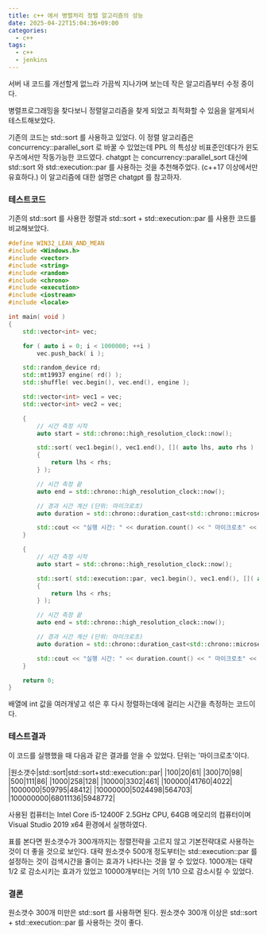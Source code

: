 ```yaml
---
title: c++ 에서 병렬처리 정렬 알고리즘의 성능
date: 2025-04-22T15:04:36+09:00
categories:
  - c++
tags:
  - c++
  - jenkins
---
```


서버 내 코드를 개선할게 없느라 가끔씩 지나가며 보는데 작은 알고리즘부터 수정 중이다.

병렬프로그래밍을 찾다보니 정렬알고리즘을 찾게 되었고 최적화할 수 있음을 알게되서 테스트해보았다.

기존의 코드는 std::sort 를 사용하고 있었다. 이 정렬 알고리즘은 concurrency::parallel_sort 로 바꿀 수 있었는데 PPL 의 특성상 비표준인데다가 윈도우즈에서만 작동가능한 코드였다. chatgpt 는 concurrency::parallel_sort 대신에 std::sort 와 std::execution::par 를 사용하는 것을 추천해주었다. (c++17 이상에서만 유효하다.) 이 알고리즘에 대한 설명은 chatgpt 를 참고하자.

### 테스트코드
기존의 std::sort 를 사용한 정렬과 std::sort + std::execution::par 를 사용한 코드를 비교해보았다.

```c++
#define WIN32_LEAN_AND_MEAN
#include <Windows.h>
#include <vector>
#include <string>
#include <random>
#include <chrono>
#include <execution>
#include <iostream>
#include <locale>

int main( void )
{
	std::vector<int> vec;

	for ( auto i = 0; i < 1000000; ++i )
		vec.push_back( i );

	std::random_device rd;
	std::mt19937 engine( rd() );
	std::shuffle( vec.begin(), vec.end(), engine );

	std::vector<int> vec1 = vec;
	std::vector<int> vec2 = vec;

	{
		// 시간 측정 시작
		auto start = std::chrono::high_resolution_clock::now();

		std::sort( vec1.begin(), vec1.end(), []( auto lhs, auto rhs )
		{
			return lhs < rhs;
		} );

		// 시간 측정 끝
		auto end = std::chrono::high_resolution_clock::now();

		// 경과 시간 계산 (단위: 마이크로초)
		auto duration = std::chrono::duration_cast<std::chrono::microseconds>( end - start );

		std::cout << "실행 시간: " << duration.count() << " 마이크로초" << std::endl;
	}

	{
		// 시간 측정 시작
		auto start = std::chrono::high_resolution_clock::now();

		std::sort( std::execution::par, vec1.begin(), vec1.end(), []( auto lhs, auto rhs )
		{
			return lhs < rhs;
		} );

		// 시간 측정 끝
		auto end = std::chrono::high_resolution_clock::now();

		// 경과 시간 계산 (단위: 마이크로초)
		auto duration = std::chrono::duration_cast<std::chrono::microseconds>( end - start );

		std::cout << "실행 시간: " << duration.count() << " 마이크로초" << std::endl;
	}

	return 0;
}
```

배열에 int 값을 여러개넣고 섞은 후 다시 정렬하는데에 걸리는 시간을 측정하는 코드이다.

### 테스트결과
이 코드를 실행했을 때 다음과 같은 결과를 얻을 수 있었다. 단위는 '마이크로초'이다.

|원소갯수|std::sort|std::sort+std::execution::par|
|100|20|61|
|300|70|98|
|500|111|86|
|1000|258|128|
|10000|3302|461|
|100000|41760|4022|
|1000000|509795|48412|
|10000000|5024498|564703|
|100000000|68011136|5948772|

사용된 컴퓨터는 Intel Core i5-12400F 2.5GHz CPU, 64GB 메모리의 컴퓨터이며 Visual Studio 2019 x64 환경에서 실행하였다.

표를 본다면 원소갯수가 300개까지는 정렬전략을 고르지 않고 기본전략대로 사용하는 것이 더 좋을 것으로 보인다. 대략 원소갯수 500개 정도부터는 std::execution::par 를 설정하는 것이 검색시간을 줄이는 효과가 나타나는 것을 알 수 있었다. 1000개는 대략 1/2 로 감소시키는 효과가 있었고 10000개부터는 거의 1/10 으로 감소시킬 수 있었다.

### 결론
원소갯수 300개 미만은 std::sort 를 사용하면 된다.
원소갯수 300개 이상은 std::sort + std::execution::par 를 사용하는 것이 좋다.